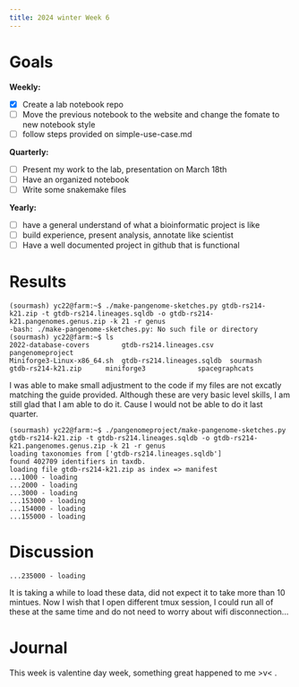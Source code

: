 ```yaml
---
title: 2024 winter Week 6
---
```


# Goals
**Weekly:**
- [x]  Create a lab notebook repo
- [ ]  Move the previous notebook to the website and change the fomate to new notebook style
- [ ]  follow steps provided on simple-use-case.md
 
**Quarterly:**
- [ ] Present my work to the lab, presentation on March 18th
- [ ] Have an organized notebook
- [ ] Write some snakemake files 

**Yearly:**
- [ ] have a general understand of what a bioinformatic project is like
- [ ] build experience, present analysis, annotate like scientist
- [ ] Have a well documented project in github that is functional
      
# Results
```
(sourmash) yc22@farm:~$ ./make-pangenome-sketches.py gtdb-rs214-k21.zip -t gtdb-rs214.lineages.sqldb -o gtdb-rs214-k21.pangenomes.genus.zip -k 21 -r genus
-bash: ./make-pangenome-sketches.py: No such file or directory
(sourmash) yc22@farm:~$ ls
2022-database-covers	    gtdb-rs214.lineages.csv    pangenomeproject
Miniforge3-Linux-x86_64.sh  gtdb-rs214.lineages.sqldb  sourmash
gtdb-rs214-k21.zip	    miniforge3		       spacegraphcats 
```
I was able to make small adjustment to the code if my files are not excatly matching the guide provided. Although these are very basic level skills, I am still glad that I am able to do it. Cause I would not be able to do it last quarter.

```
(sourmash) yc22@farm:~$ ./pangenomeproject/make-pangenome-sketches.py gtdb-rs214-k21.zip -t gtdb-rs214.lineages.sqldb -o gtdb-rs214-k21.pangenomes.genus.zip -k 21 -r genus 
loading taxonomies from ['gtdb-rs214.lineages.sqldb']
found 402709 identifiers in taxdb.
loading file gtdb-rs214-k21.zip as index => manifest
...1000 - loading
...2000 - loading
...3000 - loading
...153000 - loading
...154000 - loading
...155000 - loading
```
 
# Discussion
 ```
...235000 - loading
```
It is taking a while to load these data, did not expect it to take more than 10 mintues. Now I wish that I open different tmux session, I could run all of these at the same time and do not need to worry about wifi disconnection...


# Journal
This week is valentine day week, something great happened to me >v< .
